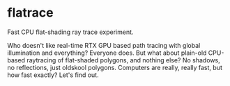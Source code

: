 # flatrace

Fast CPU flat-shading ray trace experiment.

Who doesn't like real-time RTX GPU based path tracing with global illumination and everything? Everyone does.
But what about plain-old CPU-based raytracing of flat-shaded polygons, and nothing else? No shadows, no 
reflections, just oldskool polygons. Computers are really, really fast, but how fast exactly? Let's find out.
